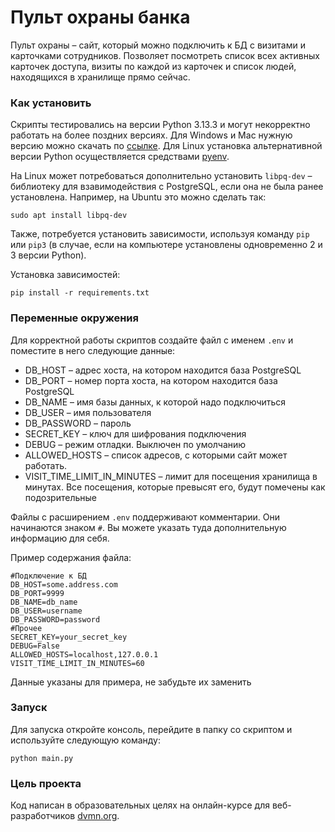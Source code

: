 # Пульт охраны банка

Пульт охраны – сайт, который можно подключить к БД с визитами и карточками сотрудников. Позволяет посмотреть список всех активных карточек доступа, визиты по каждой из карточек и список людей, находящихся в хранилище прямо сейчас.

### Как установить

Скрипты тестировались на версии Python 3.13.3 и могут некорректно работать на более поздних версиях. 
Для Windows и Mac нужную версию можно скачать по [ссылке](https://www.python.org/downloads/release/python-3133/).
Для Linux установка альтернативной версии Python осуществляется средствами [pyenv](https://github.com/pyenv/pyenv).

На Linux может потребоваться дополнительно установить `libpq-dev` – библиотеку для взавимодействия с PostgreSQL, если она не была ранее установлена. Например, на Ubuntu это можно сделать так:

```
sudo apt install libpq-dev
```

Также, потребуется установить зависимости, используя команду `pip` или `pip3` (в случае, если на компьютере установлены одновременно 2 и 3 версии Python).

Установка зависимостей:

```
pip install -r requirements.txt
```

### Переменные окружения

Для корректной работы скриптов создайте файл с именем `.env` и поместите в него следующие данные:

* DB_HOST – адрес хоста, на котором находится база PostgreSQL
* DB_PORT – номер порта хоста, на котором находится база PostgreSQL
* DB_NAME – имя базы данных, к которой надо подключиться
* DB_USER – имя пользователя
* DB_PASSWORD – пароль
* SECRET_KEY – ключ для шифрования подключения
* DEBUG – режим отладки. Выключен по умолчанию
* ALLOWED_HOSTS – список адресов, с которыми сайт может работать.
* VISIT_TIME_LIMIT_IN_MINUTES – лимит для посещения хранилища в минутах. Все посещения, которые превысят его, будут помечены как подозрительные

Файлы с расширением `.env` поддерживают комментарии. Они начинаются знаком `#`. Вы можете указать туда дополнительную информацию для себя.

Пример содержания файла:

```
#Подключение к БД
DB_HOST=some.address.com
DB_PORT=9999
DB_NAME=db_name
DB_USER=username
DB_PASSWORD=password
#Прочее
SECRET_KEY=your_secret_key
DEBUG=False
ALLOWED_HOSTS=localhost,127.0.0.1
VISIT_TIME_LIMIT_IN_MINUTES=60
```

Данные указаны для примера, не забудьте их заменить

### Запуск

Для запуска откройте консоль, перейдите в папку со скриптом и используйте следующую команду:

```
python main.py
```

### Цель проекта

Код написан в образовательных целях на онлайн-курсе для веб-разработчиков [dvmn.org](https://dvmn.org/).
